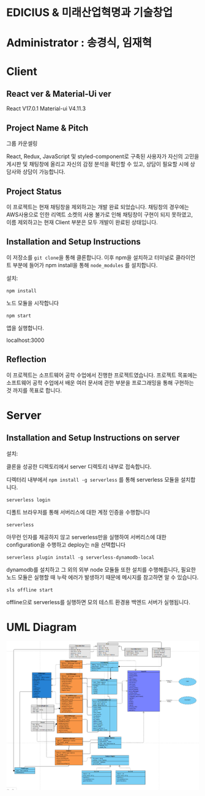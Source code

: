 # EDICIUS & 미래산업혁명과 기술창업
# Administrator : 송경식, 임재혁
# Client

## React ver & Material-Ui ver

React V17.0.1
Material-ui V4.11.3

## Project Name & Pitch

그룹 카운셀링

React, Redux, JavaScript 및 styled-component로 구축된 사용자가 자신의 고민을 게시판 및 채팅창에 올리고 자신의 감정 분석을 확인할 수 있고, 상담이 필요할 시에 상담사와 상담이 가능합니다.

## Project Status

이 프로젝트는 현재 채팅창을 제외하고는 개발 완료 되었습니다.
채팅창의 경우에는 AWS사용으로 인한 리액트 소켓의 사용 불가로 인해 채팅창이 구현이 되지 못하였고,
이름 제외하고는 현재 Client 부분은 모두 개발이 완료된 상태입니다.

## Installation and Setup Instructions

이 저장소를 `git clone`을 통해 클론합니다. 이후 npm을 설치하고 터미널로 클라이언트 부분에 들어가 npm install을 통해 `node_modules` 를 설치합니다.

설치:

`npm install`

노드 모듈을 시작합니다

`npm start`

앱을 실행합니다.

localhost:3000

## Reflection

이 프로젝트는 소프트웨어 공학 수업에서 진행한 프로젝트였습니다.
프로젝트 목표에는 소프트웨어 공학 수업에서 배운 여러 문서에 관한 부분을 프로그래밍을 통해 구현하는 것 까지를 목표로 합니다.

# Server

## Installation and Setup Instructions on server

설치:

클론을 성공한 디렉토리에서 server 디렉토리 내부로 접속합니다.

디렉터리 내부에서 `npm install -g serverless` 를 통해 serverless 모듈을 설치합니다.

`serverless login`

디폴트 브라우저를 통해 서버리스에 대한 계정 인증을 수행합니다

`serverless`

아무런 인자를 제공하지 않고 serverless만을 실행하여 서버리스에 대한 configuration을 수행하고 deploy는 n을 선택합니다

`serverless plugin install -g serverless-dynamodb-local`

dynamodb를 설치하고 그 외의 외부 node 모듈들 또한 설치를 수행해줍니다, 필요한 노드 모듈은 실행할 때 누락 에러가 발생하기 때문에 메시지를 참고하면 알 수 있습니다.

`sls offline start`

offline으로 serverless를 실행하면 모의 테스트 환경용 백엔드 서버가 실행됩니다.

# UML Diagram
![](./img/uml.png)